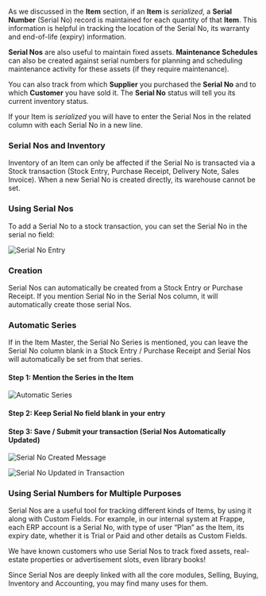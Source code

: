 As we discussed in the **Item** section, if an **Item** is _serialized_, a
**Serial Number** (Serial No) record is maintained for each quantity of that
**Item**. This information is helpful in tracking the location of the Serial
No, its warranty and end-of-life (expiry) information.

**Serial Nos** are also useful to maintain fixed assets. **Maintenance Schedules** can also be created against serial numbers for planning and scheduling maintenance activity for these assets (if they require maintenance).

You can also track from which **Supplier** you purchased the **Serial No** and
to which **Customer** you have sold it. The **Serial No** status will tell you
its current inventory status.

If your Item is _serialized_ you will have to enter the Serial Nos in the
related column with each Serial No in a new line.

### Serial Nos and Inventory

Inventory of an Item can only be affected if the Serial No is transacted via a
Stock transaction (Stock Entry, Purchase Receipt, Delivery Note, Sales
Invoice). When a new Serial No is created directly, its warehouse cannot be
set.

### Using Serial Nos

To add a Serial No to a stock transaction, you can set the Serial No in the
serial no field:

![Serial No Entry](assets/manual_erpnext_com/old_images/erpnext/serial-no-entry.png)

### Creation

Serial Nos can automatically be created from a Stock Entry or Purchase
Receipt. If you mention Serial No in the Serial Nos column, it will
automatically create those serial Nos.

### Automatic Series

If in the Item Master, the Serial No Series is mentioned, you can leave the
Serial No column blank in a Stock Entry / Purchase Receipt and Serial Nos will
automatically be set from that series.

#### Step 1: Mention the Series in the Item

![Automatic Series](assets/manual_erpnext_com/old_images/erpnext/item-serial-no-series.png)

#### Step 2: Keep Serial No field blank in your entry

#### Step 3: Save / Submit your transaction (Serial Nos Automatically Updated)

![Serial No Created Message](assets/manual_erpnext_com/old_images/erpnext/serial-no-auto-1.png)

![Serial No Updated in Transaction](assets/manual_erpnext_com/old_images/erpnext/serial-no-auto-2.png)

### Using Serial Numbers for Multiple Purposes  

Serial Nos are a useful tool for tracking different kinds of Items, by using
it along with Custom Fields. For example, in our internal system at Frappe,
each ERP account is a Serial No, with type of user “Plan” as the Item, its
expiry date, whether it is Trial or Paid and other details as Custom Fields.

We have known customers who use Serial Nos to track fixed assets, real-estate
properties or advertisement slots, even library books!

Since Serial Nos are deeply linked with all the core modules, Selling, Buying,
Inventory and Accounting, you may find many uses for them.

